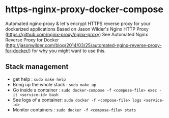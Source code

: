 # https-nginx-proxy-docker-compose
Automated nginx-proxy &amp; let's encrypt HTTPS reverse proxy for your dockerized applications
Based on Jason Wilder's Nginx HTTP Proxy (https://github.com/nginx-proxy/nginx-proxy) 
See Automated Nginx Reverse Proxy for Docker (http://jasonwilder.com/blog/2014/03/25/automated-nginx-reverse-proxy-for-docker/) for why you might want to use this.

## Stack management
* get help : `sudo make help`
* Bring up the whole stack : `sudo make up`
* Go inside a container : `sudo docker-compose -f <compose-file> exec -it <service-id> bash`
* See logs of a container: `sudo docker -f <compose-file> logs <service-id>`
* Monitor containers : `sudo docker -f <compose-file> stats`